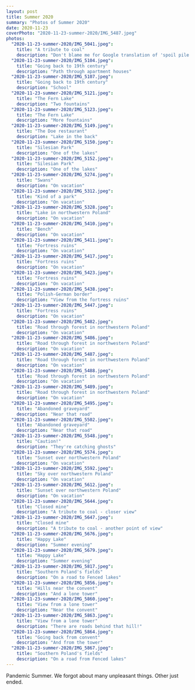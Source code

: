 ```yaml
---
layout: post
title: Summer 2020
summary: "Photos of Summer 2020"
date: 2020-11-23
coverPhoto: "2020-11-23-summer-2020/IMG_5487.jpeg"
photos:
  "2020-11-23-summer-2020/IMG_5041.jpeg":
    title: "A tribute to coal"
    description: "Don't blame me for Google translation of 'spoil pile' :D"
  "2020-11-23-summer-2020/IMG_5104.jpeg":
    title: "Going back to 19th century"
    description: "Path through apartment houses"
  "2020-11-23-summer-2020/IMG_5107.jpeg":
    title: "Going back to 19th century"
    description: "School"
  "2020-11-23-summer-2020/IMG_5121.jpeg":
    title: "The Fern Lake"
    description: "Two fountains"
  "2020-11-23-summer-2020/IMG_5123.jpeg":
    title: "The Fern Lake"
    description: "More fountains"
  "2020-11-23-summer-2020/IMG_5149.jpeg":
    title: "The Doe restaurant"
    description: "Lake in the back"
  "2020-11-23-summer-2020/IMG_5150.jpeg":
    title: "Silesian Park"
    description: "One of the lakes"
  "2020-11-23-summer-2020/IMG_5152.jpeg":
    title: "Silesian Park"
    description: "One of the lakes"
  "2020-11-23-summer-2020/IMG_5274.jpeg":
    title: "Swans"
    description: "On vacation"
  "2020-11-23-summer-2020/IMG_5312.jpeg":
    title: "Kind of a park"
    description: "On vacation"
  "2020-11-23-summer-2020/IMG_5328.jpeg":
    title: "Lake in northwestern Poland"
    description: "On vacation"
  "2020-11-23-summer-2020/IMG_5410.jpeg":
    title: "Bench"
    description: "On vacation"
  "2020-11-23-summer-2020/IMG_5411.jpeg":
    title: "Fortress ruins"
    description: "On vacation"
  "2020-11-23-summer-2020/IMG_5417.jpeg":
    title: "Fortress ruins"
    description: "On vacation"
  "2020-11-23-summer-2020/IMG_5423.jpeg":
    title: "Fortress ruins"
    description: "On vacation"
  "2020-11-23-summer-2020/IMG_5438.jpeg":
    title: "Polish-German border"
    description: "View from the fortress ruins"
  "2020-11-23-summer-2020/IMG_5447.jpeg":
    title: "Fortress ruins"
    description: "On vacation"
  "2020-11-23-summer-2020/IMG_5482.jpeg":
    title: "Road through forest in northwestern Poland"
    description: "On vacation"
  "2020-11-23-summer-2020/IMG_5486.jpeg":
    title: "Road through forest in northwestern Poland"
    description: "On vacation"
  "2020-11-23-summer-2020/IMG_5487.jpeg":
    title: "Road through forest in northwestern Poland"
    description: "On vacation"
  "2020-11-23-summer-2020/IMG_5488.jpeg":
    title: "Road through forest in northwestern Poland"
    description: "On vacation"
  "2020-11-23-summer-2020/IMG_5489.jpeg":
    title: "Road through forest in northwestern Poland"
    description: "On vacation"
  "2020-11-23-summer-2020/IMG_5495.jpeg":
    title: "Abandoned graveyard"
    description: "Near that road"
  "2020-11-23-summer-2020/IMG_5502.jpeg":
    title: "Abandoned graveyard"
    description: "Near that road"
  "2020-11-23-summer-2020/IMG_5548.jpeg":
    title: "Caution!"
    description: "They're catching ghosts"
  "2020-11-23-summer-2020/IMG_5574.jpeg":
    title: "Sunset over northwestern Poland"
    description: "On vacation"
  "2020-11-23-summer-2020/IMG_5592.jpeg":
    title: "Sky over northwestern Poland"
    description: "On vacation"
  "2020-11-23-summer-2020/IMG_5612.jpeg":
    title: "Sunset over northwestern Poland"
    description: "On vacation"
  "2020-11-23-summer-2020/IMG_5644.jpeg":
    title: "Closed mine"
    description: "A tribute to coal - closer view"
  "2020-11-23-summer-2020/IMG_5647.jpeg":
    title: "Closed mine"
    description: "A tribute to coal - another point of view"
  "2020-11-23-summer-2020/IMG_5676.jpeg":
    title: "Happy Lake"
    description: "Summer evening"
  "2020-11-23-summer-2020/IMG_5679.jpeg":
    title: "Happy Lake"
    description: "Summer evening"
  "2020-11-23-summer-2020/IMG_5817.jpeg":
    title: "Southern Poland's fields"
    description: "On a road to Fenced lakes"
  "2020-11-23-summer-2020/IMG_5856.jpeg":
    title: "Hills near the convent"
    description: "And a lone tower"
  "2020-11-23-summer-2020/IMG_5860.jpeg":
    title: "View from a lone tower"
    description: "Near the convent"
  "2020-11-23-summer-2020/IMG_5863.jpeg":
    title: "View from a lone tower"
    description: "There are roads behind that hill!"
  "2020-11-23-summer-2020/IMG_5864.jpeg":
    title: "Going back from convent"
    description: "And from the tower"
  "2020-11-23-summer-2020/IMG_5867.jpeg":
    title: "Southern Poland's fields"
    description: "On a road from Fenced lakes"
---
```


Pandemic Summer. We forgot about many unpleasant things. Other just ended.
